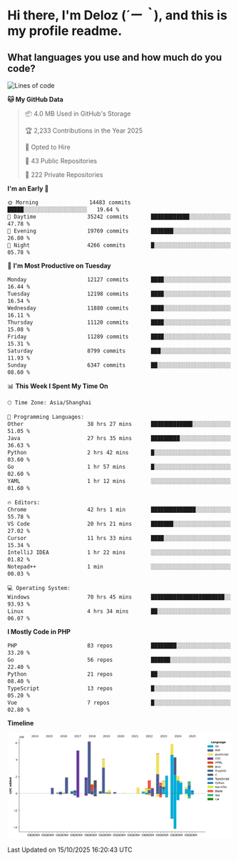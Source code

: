# **Hi there, I'm Deloz (*´ー｀*), and this is my profile readme.**

## **What languages you use and how much do you code?**

<!--START_SECTION:waka-->
![Lines of code](https://img.shields.io/badge/From%20Hello%20World%20I%27ve%20Written-54.0%20million%20lines%20of%20code-blue)

**🐱 My GitHub Data** 

> 📦 4.0 MB Used in GitHub's Storage 
 > 
> 🏆 2,233 Contributions in the Year 2025
 > 
> 💼 Opted to Hire
 > 
> 📜 43 Public Repositories 
 > 
> 🔑 222 Private Repositories 
 > 
**I'm an Early 🐤** 

```text
🌞 Morning                14483 commits       █████░░░░░░░░░░░░░░░░░░░░   19.64 % 
🌆 Daytime                35242 commits       ████████████░░░░░░░░░░░░░   47.78 % 
🌃 Evening                19769 commits       ███████░░░░░░░░░░░░░░░░░░   26.80 % 
🌙 Night                  4266 commits        █░░░░░░░░░░░░░░░░░░░░░░░░   05.78 % 
```
📅 **I'm Most Productive on Tuesday** 

```text
Monday                   12127 commits       ████░░░░░░░░░░░░░░░░░░░░░   16.44 % 
Tuesday                  12198 commits       ████░░░░░░░░░░░░░░░░░░░░░   16.54 % 
Wednesday                11880 commits       ████░░░░░░░░░░░░░░░░░░░░░   16.11 % 
Thursday                 11120 commits       ████░░░░░░░░░░░░░░░░░░░░░   15.08 % 
Friday                   11289 commits       ████░░░░░░░░░░░░░░░░░░░░░   15.31 % 
Saturday                 8799 commits        ███░░░░░░░░░░░░░░░░░░░░░░   11.93 % 
Sunday                   6347 commits        ██░░░░░░░░░░░░░░░░░░░░░░░   08.60 % 
```


📊 **This Week I Spent My Time On** 

```text
🕑︎ Time Zone: Asia/Shanghai

💬 Programming Languages: 
Other                    38 hrs 27 mins      █████████████░░░░░░░░░░░░   51.05 % 
Java                     27 hrs 35 mins      █████████░░░░░░░░░░░░░░░░   36.63 % 
Python                   2 hrs 42 mins       █░░░░░░░░░░░░░░░░░░░░░░░░   03.60 % 
Go                       1 hr 57 mins        █░░░░░░░░░░░░░░░░░░░░░░░░   02.60 % 
YAML                     1 hr 12 mins        ░░░░░░░░░░░░░░░░░░░░░░░░░   01.60 % 

🔥 Editors: 
Chrome                   42 hrs 1 min        ██████████████░░░░░░░░░░░   55.78 % 
VS Code                  20 hrs 21 mins      ███████░░░░░░░░░░░░░░░░░░   27.02 % 
Cursor                   11 hrs 33 mins      ████░░░░░░░░░░░░░░░░░░░░░   15.34 % 
IntelliJ IDEA            1 hr 22 mins        ░░░░░░░░░░░░░░░░░░░░░░░░░   01.82 % 
Notepad++                1 min               ░░░░░░░░░░░░░░░░░░░░░░░░░   00.03 % 

💻 Operating System: 
Windows                  70 hrs 45 mins      ███████████████████████░░   93.93 % 
Linux                    4 hrs 34 mins       ██░░░░░░░░░░░░░░░░░░░░░░░   06.07 % 
```

**I Mostly Code in PHP** 

```text
PHP                      83 repos            ████████░░░░░░░░░░░░░░░░░   33.20 % 
Go                       56 repos            ██████░░░░░░░░░░░░░░░░░░░   22.40 % 
Python                   21 repos            ██░░░░░░░░░░░░░░░░░░░░░░░   08.40 % 
TypeScript               13 repos            █░░░░░░░░░░░░░░░░░░░░░░░░   05.20 % 
Vue                      7 repos             █░░░░░░░░░░░░░░░░░░░░░░░░   02.80 % 
```



**Timeline**

![Lines of Code chart](https://raw.githubusercontent.com/deloz/deloz/main/assets/bar_graph.png)


 Last Updated on 15/10/2025 16:20:43 UTC
<!--END_SECTION:waka-->

